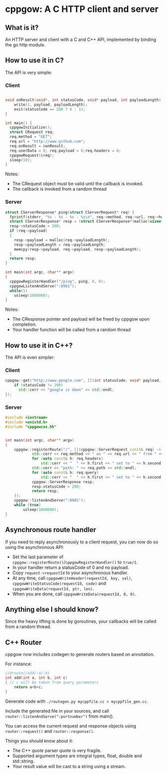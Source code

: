 # cppgow: A C HTTP client and server

## What is it?

An HTTP server and client with a C and C++ API, implemented by binding the go http module.

## How to use it in C?

The API is very simple:

### Client

```C

void onResult(void*, int statusCode, void* payload, int payloadLength) {
    write(1, payload, payloadLength);
    exit(statusCode == 200 ? 0 : 1);
}

int main() {
  cppgowInitialize();
  struct CRequest req;
  req.method = "GET";
  req.url = "http://www.github.com";
  req.onResult = &onResult;
  req.userData = 0; req.payload = 0;req.headers = 0;
  cppgowRequest(&req);
  sleep(10);
}
```

Notes:

  - The CRequest object must be valid until the callback is invoked.
  - The callback is invoked from a random thread

### Server

```C
struct CServerResponse* ping(struct CServerRequest* req) {
  fprintf(stderr, "%s - %s - %s - %s\n", req->method, req->url, req->host, req->client);
  struct CServerResponse* resp = (struct CServerResponse*)malloc(sizeof(struct CServerResponse));
  resp->statusCode = 200;
  if (req->payload)
  {
    resp->payload = malloc(req->payloadLength);
    resp->payloadLength = req->payloadLength;
    memcpy(resp->payload, req->payload, resp->payloadLength);
  }
  return resp;
}

int main(int argc, char** argv)
{
  cppgowRegisterHandler("/ping", ping, 0, 0);
  cppgowListenAndServe(":8901");
  while(1)
    usleep(1000000);
}
```

Notes:

  - The CResponse pointer and payload will be freed by cppgow upon completion.
  - Your handler function will be called from a random thread

## How to use it in C++?

The API is even simpler:

### Client

```C++
cppgow::get("http://www.google.com", [](int statusCode, void* payload, int payloadLength) {
    if (statusCode != 200)
      std::cerr << "google is down" << std::endl;
});
```

### Server

```C++
#include <iostream>
#include <unistd.h>
#include "cppgowcxx.hh"


int main(int argc, char** argv)
{
    cppgow::registerRoute("/", [](cppgow::ServerRequest const& req) -> cppgow::ServerResponse {
            std::cerr << req.method << " on " << req.url << " from " << req.client << std::endl;
            for (auto const& h: req.headers)
                std::cerr << "  " << h.first << " set to " << h.second << std::endl;
            std::cerr << "path: " << req.path << std::endl;
            for (auto const& h: req.query)
                std::cerr << "  " << h.first << " set to " << h.second << std::endl;
            cppgow::ServerResponse resp;
            resp.statusCode = 200;
            return resp;
    });
    cppgow::listenAndServe(":8901");
    while (true)
        usleep(1000000);
}
```

## Asynchronous route handler

If you need to reply asynchronously to a client request, you can now do so using the asynchronous API:

  - Set the last parameter of `cppgow::registerRoute()`/`cppgowRegisterHandler()` to `true/1`.
  - In your handler return a statusCode of 0 and no payload.
  - Copy `request->requestId` to your asynchronous handler.
  - At any time, call `cppgowWriteHeader(requestId, key, val)`, `cppgowWriteStatusCode(requestId, code)` and `cppgowWriteData(requestId, ptr, len)`.
  - When you are done, call `cppgowWriteData(requestId, 0, 0)`.

## Anything else I should know?

Since the heavy lifting is done by goroutines, your callbacks will be called
from a random thread.


## C++ Router

cppgow now includes codegen to generate routers based on annotation.

For instance:

```C++
//@route(/add/:a/:b)
int add(int a, int b, int c)
{ // c will be taken from query parameters
    return a+b+c;
}
```

Generate code with `./routegen.py mycppfile.cc > mycppfile_gen.cc`.

Include the generated file in your sources, and call `router::listenAndServe(":portnumber")` from main().

You can access the current request and response objects using `router::request()` and `router::response()`.

Things you should know about it:

  - The C++ *quote* parser *quote* is very fragile.
  - Supported argument types are integral types, float, double and std::string.
  - Your result value will be cast to a string using a stream.